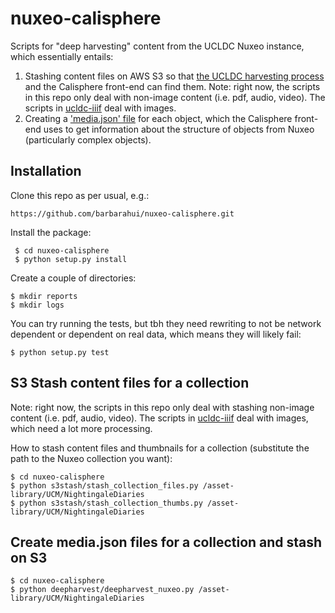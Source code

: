 # nuxeo-calisphere

Scripts for "deep harvesting" content from the UCLDC Nuxeo instance, which essentially entails:

1. Stashing content files on AWS S3 so that [the UCLDC harvesting process](https://github.com/ucldc/harvester) and the Calisphere front-end can find them. Note: right now, the scripts in this repo only deal with non-image content (i.e. pdf, audio, video). The scripts in [ucldc-iiif](https://github.com/barbarahui/ucldc-iiif) deal with images.
2. Creating a ['media.json' file](https://github.com/ucldc/ucldc-docs/wiki/media.json) for each object, which the Calisphere front-end uses to get information about the structure of objects from Nuxeo (particularly complex objects). 

## Installation

Clone this repo as per usual, e.g.:

    https://github.com/barbarahui/nuxeo-calisphere.git

Install the package:

     $ cd nuxeo-calisphere
     $ python setup.py install

Create a couple of directories:

    $ mkdir reports
    $ mkdir logs

You can try running the tests, but tbh they need rewriting to not be network dependent or dependent on real data, which means they will likely fail:

    $ python setup.py test
    
## S3 Stash content files for a collection

Note: right now, the scripts in this repo only deal with stashing non-image content (i.e. pdf, audio, video). The scripts in [ucldc-iiif](https://github.com/barbarahui/ucldc-iiif) deal with images, which need a lot more processing.

How to stash content files and thumbnails for a collection (substitute the path to the Nuxeo collection you want):

    $ cd nuxeo-calisphere
    $ python s3stash/stash_collection_files.py /asset-library/UCM/NightingaleDiaries
    $ python s3stash/stash_collection_thumbs.py /asset-library/UCM/NightingaleDiaries
    
## Create media.json files for a collection and stash on S3

    $ cd nuxeo-calisphere
    $ python deepharvest/deepharvest_nuxeo.py /asset-library/UCM/NightingaleDiaries
    

    